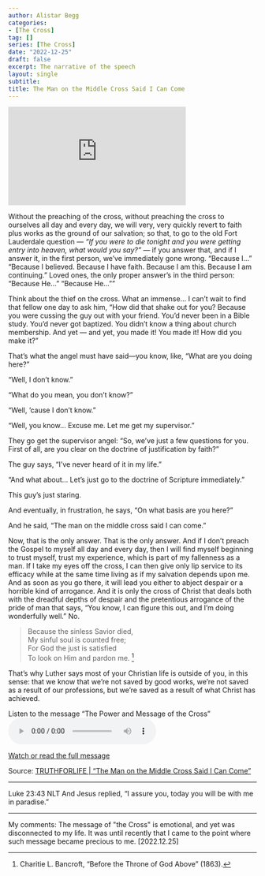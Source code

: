 ```yaml
---
author: Alistar Begg
categories:
- [The Cross]
tag: []
series: [The Cross]
date: "2022-12-25"
draft: false
excerpt: The narrative of the speech
layout: single
subtitle: 
title: The Man on the Middle Cross Said I Can Come
---
```


<iframe width="360" height="200" src="https://www.youtube.com/embed/592BE5w8Y7o" title="“The man on the middle cross said I can come.”" frameborder="0" allow="accelerometer; autoplay; clipboard-write; encrypted-media; gyroscope; picture-in-picture" allowfullscreen></iframe>



Without the preaching of the cross, without preaching the cross to ourselves all day and every day, we will very, very quickly revert to faith plus works as the ground of our salvation; so that, to go to the old Fort Lauderdale question — *“If you were to die tonight and you were getting entry into heaven, what would you say?”* — if you answer that, and if I answer it, in the first person, we’ve immediately gone wrong. “Because I…” “Because I believed. Because I have faith. Because I am this. Because I am continuing.” Loved ones, the only proper answer’s in the third person: “Because He…” “Because He…””

Think about the thief on the cross. What an immense… I can’t wait to find that fellow one day to ask him, “How did that shake out for you? Because you were cussing the guy out with your friend. You’d never been in a Bible study. You’d never got baptized. You didn’t know a thing about church membership. And yet — and yet, you made it! You made it! How did you make it?”

That’s what the angel must have said—you know, like, “What are you doing here?”

“Well, I don’t know.”

“What do you mean, you don’t know?”

“Well, ’cause I don’t know.”

“Well, you know… Excuse me. Let me get my supervisor.”

They go get the supervisor angel: “So, we’ve just a few questions for you. First of all, are you clear on the doctrine of justification by faith?”

The guy says, “I’ve never heard of it in my life.”

“And what about… Let’s just go to the doctrine of Scripture immediately.”

This guy’s just staring.

And eventually, in frustration, he says, “On what basis are you here?”

And he said, “The man on the middle cross said I can come.”

Now, that is the only answer. That is the only answer. And if I don’t preach the Gospel to myself all day and every day, then I will find myself beginning to trust myself, trust my experience, which is part of my fallenness as a man. If I take my eyes off the cross, I can then give only lip service to its efficacy while at the same time living as if my salvation depends upon me. And as soon as you go there, it will lead you either to abject despair or a horrible kind of arrogance. And it is only the cross of Christ that deals both with the dreadful depths of despair and the pretentious arrogance of the pride of man that says, “You know, I can figure this out, and I’m doing wonderfully well.” No.

>Because the sinless Savior died,  
My sinful soul is counted free;  
For God the just is satisfied  
To look on Him and pardon me. [^1]

That’s why Luther says most of your Christian life is outside of you, in this sense: that we know that we’re not saved by good works, we’re not saved as a result of our professions, but we’re saved as a result of what Christ has achieved.


Listen to the message “The Power and Message of the Cross”  
<audio controls
src="https://tflmedia-new.s3.amazonaws.com/free_downloads/3446-thepowerandmessageofthecross.mp3" type = "audio/mpeg">
</audio>


<a href = "https://www.truthforlife.org/resources/sermon/power-and-message-cross/#transcript" target="_blank" rel="noopener noreferrer">Watch or read the full message</a>


[^1]: Charitie L. Bancroft, “Before the Throne of God Above” (1863).


Source: <a href = "https://blog.truthforlife.org/the-man-on-the-middle-cross-said-i-can-come" target="_blank" rel="noopener noreferrer">TRUTHFORLIFE | “The Man on the Middle Cross Said I Can Come”</a>

----

‪Luke‬ 23:43 NLT And Jesus replied, “I assure you, today you will be with me in paradise.”


----

My comments: The message of "the Cross" is emotional, and yet was disconnected to my life.  It was until recently that I came to the point where such message became precious to me. [2022.12.25]